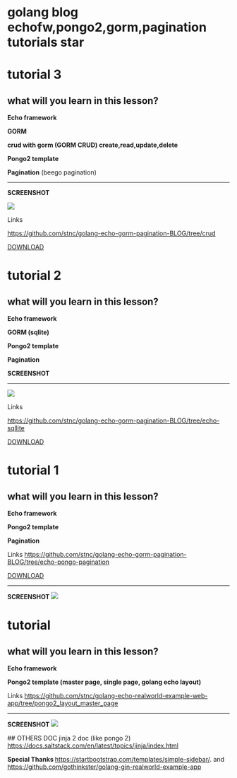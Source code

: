 # golang blog echofw,pongo2,gorm,pagination tutorials  star
# tutorial 3 

## what will you learn in this lesson?

<strong>Echo framework </strong>

<strong>GORM  </strong>

<strong> crud with gorm (GORM CRUD) create,read,update,delete </strong>

<strong> Pongo2 template </strong>

<strong>Pagination</strong> (beego pagination)

<hr>

<strong> SCREENSHOT </strong>

<img  src="https://raw.githubusercontent.com/stnc/golang-echo-gorm-pagination-BLOG/crud/scrshot.png">

Links

https://github.com/stnc/golang-echo-gorm-pagination-BLOG/tree/crud

<a href="https://github.com/stnc/golang-echo-gorm-pagination-BLOG/archive/crud.zip">DOWNLOAD</a>

# tutorial 2 

## what will you learn in this lesson?

<strong>Echo framework </strong>

<strong>GORM (sqlite)</strong>

<strong> Pongo2 template </strong>

<strong>Pagination</strong>

<strong> SCREENSHOT </strong>
<hr>
<img  src="https://raw.githubusercontent.com/stnc/golang-echo-gorm-pagination-BLOG/echo-sqllite/srcshot.png">

Links

https://github.com/stnc/golang-echo-gorm-pagination-BLOG/tree/echo-sqllite

<a href="https://github.com/stnc/golang-echo-gorm-pagination-BLOG/archive/echo-sqllite.zip">DOWNLOAD</a>

# tutorial 1 

## what will you learn in this lesson?

<strong>Echo framework </strong>

<strong> Pongo2 template </strong>

<strong>Pagination</strong>

Links
https://github.com/stnc/golang-echo-gorm-pagination-BLOG/tree/echo-pongo-pagination

<a href="https://github.com/stnc/golang-echo-gorm-pagination-BLOG/archive/echo-pongo-pagination.zip">DOWNLOAD</a>

<hr>
<strong> SCREENSHOT </strong>
<img  src="https://raw.githubusercontent.com/stnc/golang-echo-gorm-pagination-BLOG/echo-pongo-pagination/src.png">


# tutorial 

## what will you learn in this lesson?

<strong>Echo framework </strong>

<strong> Pongo2 template (master page, single page, golang echo layout) </strong>

Links
https://github.com/stnc/golang-echo-realworld-example-web-app/tree/pongo2_layout_master_page

<hr>
<strong> SCREENSHOT </strong>
<img  src="https://raw.githubusercontent.com/stnc/golang-echo-gorm-pagination-BLOG/echo-pongo-pagination/src.png">

## OTHERS DOC 
jinja 2 doc  (like pongo 2)
https://docs.saltstack.com/en/latest/topics/jinja/index.html


<strong> Special Thanks </strong>
https://startbootstrap.com/templates/simple-sidebar/. and https://github.com/gothinkster/golang-gin-realworld-example-app
